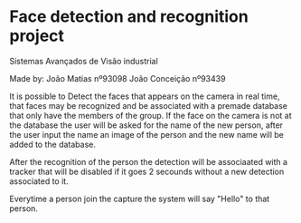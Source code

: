 # Face detection and recognition project
Sistemas Avançados de Visão industrial

Made by:
João Matias nº93098
João Conceição nº93439


It is possible to Detect the faces that appears on the camera in real time, that faces may be recognized and be associated with a premade database that only have the members of the group. If the face on the camera is not at the database the user will be asked for the name of the new person, after the user input the name an image of the person and the new name will be added to the database.

After the recognition of the person the detection will be associaated with a tracker that will be disabled if it goes 2 secounds without a new detection associated to it.

Everytime a person join the capture the system will say "Hello" to that person.
